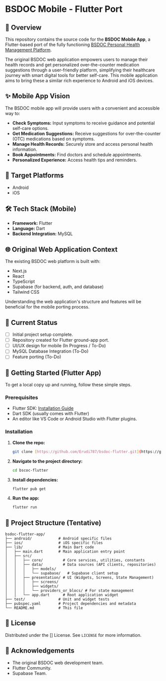 # BSDOC Mobile - Flutter Port

## 🚀 Overview

This repository contains the source code for the **BSDOC Mobile App**, a Flutter-based port of the fully functioning [BSDOC Personal Health Management Platform](https://bsdoc-project.vercel.app).

The original BSDOC web application empowers users to manage their health records and get personalized over-the-counter medication suggestions through a user-friendly platform, simplifying their healthcare journey with smart digital tools for better self-care. This mobile application aims to bring these a similar rich experience to Android and iOS devices.

## ✨ Mobile App Vision

The BSDOC mobile app will provide users with a convenient and accessible way to:

* **Check Symptoms:** Input symptoms to receive guidance and potential self-care options.
* **Get Medication Suggestions:** Receive suggestions for over-the-counter (OTC) medications based on symptoms.
* **Manage Health Records:** Securely store and access personal health information.
* **Book Appointments:** Find doctors and schedule appointments.
* **Personalized Experience:** Access health tips and reminders.

## 📱 Target Platforms

* Android
* iOS

## 🛠️ Tech Stack (Mobile)

* **Framework:** Flutter
* **Language:** Dart
* **Backend Integration:** MySQL

## 🌐 Original Web Application Context

The existing BSDOC web platform is built with:

* Next.js
* React
* TypeScript
* Supabase (for backend, auth, and database)
* Tailwind CSS

Understanding the web application's structure and features will be beneficial for the mobile porting process.

## 🚦 Current Status

* [ ] Initial project setup complete.
* [ ] Repository created for Flutter ground-app port.
* [ ] UI/UX design for mobile (In Progress / To-Do)
* [ ] MySQL Database Integration (To-Do)
* [ ] Feature porting (To-Do)

## 🚀 Getting Started (Flutter App)

To get a local copy up and running, follow these simple steps.

### Prerequisites

* Flutter SDK: [Installation Guide](https://flutter.dev/docs/get-started/install)
* Dart SDK (usually comes with Flutter)
* An editor like VS Code or Android Studio with Flutter plugins.

### Installation

1.  **Clone the repo:**
    ```sh
    git clone [https://github.com/Erudi787/bsdoc-flutter.git](https://github.com/Erudi787/bsdoc-flutter.git) 
    ```
2.  **Navigate to the project directory:**
    ```sh
    cd bscoc-flutter
    ```
3.  **Install dependencies:**
    ```sh
    flutter pub get
    ```
5.  **Run the app:**
    ```sh
    flutter run
    ```

## 📁 Project Structure (Tentative)
````
bsdoc-flutter-app/
├── android/            # Android specific files
├── ios/                # iOS specific files
├── lib/                # Main Dart code
│   ├── main.dart       # Main application entry point
│   ├── src/
│   │   ├── core/         # Core services, utilities, constants
│   │   ├── data/         # Data sources (API clients, repositories)
│   │   │   ├── models/
│   │   │   └── supabase/   # Supabase client setup
│   │   ├── presentation/ # UI (Widgets, Screens, State Management)
│   │   │   ├── screens/
│   │   │   ├── widgets/
│   │   │   └── providers_or_blocs/ # For state management
│   │   └── app.dart      # Root application widget
├── test/               # Unit and widget tests
├── pubspec.yaml        # Project dependencies and metadata
└── README.md           # This file
````
## 📄 License

Distributed under the [] License. See `LICENSE` for more information.

## 🙏 Acknowledgements

* The original BSDOC web development team.
* Flutter Community.
* Supabase Team.
